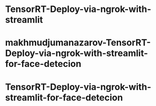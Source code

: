 # TensorRT-Deploy-via-ngrok-with-streamlit
# makhmudjumanazarov-TensorRT-Deploy-via-ngrok-with-streamlit-for-face-detecion
# TensorRT-Deploy-via-ngrok-with-streamlit-for-face-detecion

